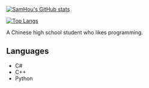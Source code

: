 [![SamHou's GitHub stats](https://github-readme-stats-samhou0.vercel.app/api?username=samhou0&theme=tokyonight)](https://github.com/anuraghazra/github-readme-stats)

[![Top Langs](https://github-readme-stats-samhou0.vercel.app/api/top-langs/?username=SamHou0&hide=html,css&theme=tokyonight)](https://github.com/anuraghazra/github-readme-stats)

A Chinese high school student who likes programming.

## Languages
- C#
- C++
- Python
<!---
SamHou0/SamHou0 is a ✨ special ✨ repository because its `README.md` (this file) appears on your GitHub profile.
You can click the Preview link to take a look at your changes.
--->
